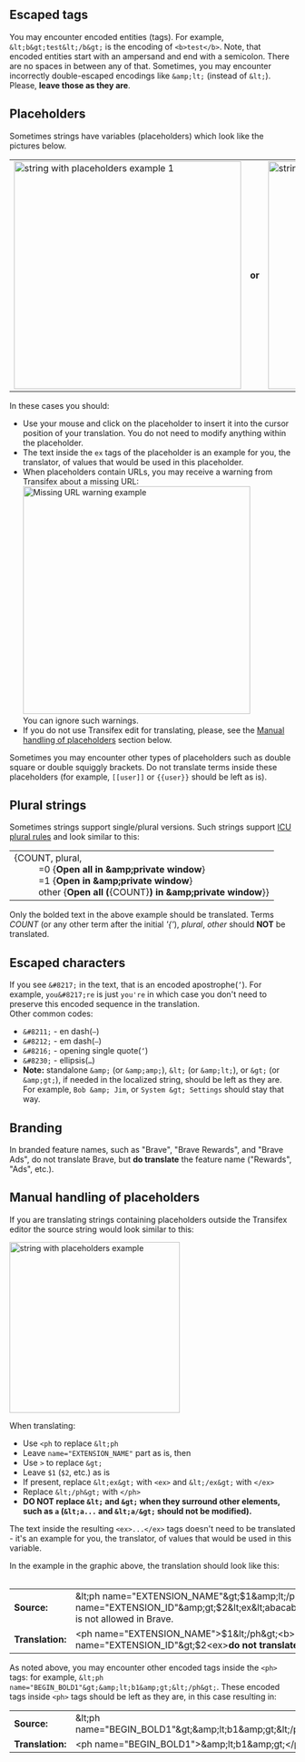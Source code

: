 ## Escaped tags

You may encounter encoded entities (tags). For example, `&lt;b&gt;test&lt;/b&gt;` is the encoding of `<b>test</b>`. Note, that encoded entities start with an ampersand and end with a semicolon. There are no spaces in between any of that. Sometimes, you may encounter incorrectly double-escaped encodings like `&amp;lt;` (instead of `&lt;`). Please, **leave those as they are**.

## Placeholders

Sometimes strings have variables (placeholders) which look like the pictures below.<br/>
<table>
    <tr>
      <td><img width="400" alt="string with placeholders example 1" src="https://user-images.githubusercontent.com/41635752/144468340-2dea8b7c-2174-4d3e-a1bd-58ba694d33ef.png"></td>
      <td><b>or</b></td>
      <td><img width="400" alt="string with placeholders example 2" src="https://user-images.githubusercontent.com/41635752/160643250-0cc70caf-44d3-49d3-a667-64d117951308.png"></td>
    </tr>
</table>

In these cases you should:
  - Use your mouse and click on the placeholder to insert it into the cursor position of your translation. You do not need to modify anything within the placeholder. 
  - The text inside the `ex` tags of the placeholder is an example for you, the translator, of values that would be used in this placeholder.
  - When placeholders contain URLs, you may receive a warning from Transifex about a missing URL:<br/>
    <img width="400" alt="Missing URL warning example" src="https://user-images.githubusercontent.com/41635752/160645779-8c51f18a-d53c-43cb-9242-95825ca2f016.png"><br/>
    You can ignore such warnings.
  - If you do not use Transifex edit for translating, please, see the [Manual handling of placeholders](https://github.com/brave/brave-browser/wiki/Information-for-localizers#manual-handling-of-placeholders) section below.<br/>

Sometimes you may encounter other types of placeholders such as double square or double squiggly brackets. Do not translate terms inside these placeholders (for example, `[[user]]` or `{{user}}` should be left as is).


## Plural strings

Sometimes strings support single/plural versions. Such strings support [ICU plural rules](http://cldr.unicode.org/index/cldr-spec/plural-rules) and look similar to this:
  <table>
    <tr>
      <td>{COUNT, plural,<br/>
          &nbsp;&nbsp;&nbsp;&nbsp;&nbsp;&nbsp;&nbsp;&nbsp;&nbsp;&nbsp;=0 {<b>Open all in &amp;amp;private window</b>}<br/>
          &nbsp;&nbsp;&nbsp;&nbsp;&nbsp;&nbsp;&nbsp;&nbsp;&nbsp;&nbsp;=1 {<b>Open in &amp;amp;private window</b>}<br/>
          &nbsp;&nbsp;&nbsp;&nbsp;&nbsp;&nbsp;&nbsp;&nbsp;&nbsp;&nbsp;other {<b>Open all (</b>{COUNT}<b>) in &amp;amp;private window</b>}}<br/>
      </td>
    </tr>
  <table>
Only the bolded text in the above example should be translated. Terms <i>COUNT</i> (or any other term after the initial <i>'{'</i>), <i>plural</i>, <i>other</i> should <b>NOT</b> be translated.

## Escaped characters 

If you see `&#8217;` in the text, that is an encoded apostrophe(`’`). For example, `you&#8217;re` is just `you're` in which case you don't need to preserve this encoded sequence in the translation.
  <br/>Other common codes:
  - `&#8211;` - en dash(`–`)
  - `&#8212;` - em dash(`—`)
  - `&#8216;` - opening single quote(`‘`)
  - `&#8230;` - ellipsis(`…`)
  - **Note:** standalone `&amp;` (or `&amp;amp;`), `&lt;` (or `&amp;lt;`), or `&gt;` (or `&amp;gt;`), if needed in the localized string, should be left as they are. For example, `Bob &amp; Jim`, or `System &gt; Settings` should stay that way.

## Branding

In branded feature names, such as "Brave", "Brave Rewards", and "Brave Ads", do not translate Brave, but **do translate** the feature name ("Rewards", "Ads", etc.).

## Manual handling of placeholders

If you are translating strings containing placeholders outside the Transifex editor the source string would look similar to this:

<img width="300" alt="string with placeholders example" src="https://user-images.githubusercontent.com/831718/50179178-59893f80-02d4-11e9-86e4-585d55fa37ac.png">

When translating:
* Use `<ph` to replace `&lt;ph`
* Leave `name="EXTENSION_NAME"` part as is, then
* Use `>` to replace `&gt;` 
* Leave `$1` (`$2`, etc.) as is
* If present, replace `&lt;ex&gt;` with `<ex>` and `&lt;/ex&gt;` with `</ex>`
* Replace `&lt;/ph&gt;` with `</ph>` 
* **DO NOT replace `&lt;` and `&gt;` when they surround other elements, such as `a` (`&lt;a...` and `&lt;a/&gt;` should not be modified).**

The text inside the resulting `<ex>...</ex>` tags doesn't need to be translated - it's an example for you, the translator, of values that would be used in this variable.<br/>

In the example in the graphic above, the translation should look like this:
      <table>
        <tr>
          <td><b>Source:</b></td>
          <td>&amp;lt;ph name="EXTENSION_NAME"&amp;gt;$1&amp;lt;/ph&amp;gt; (extension ID "&amp;lt;ph name="EXTENSION_ID"&amp;gt;$2&amp;lt;ex&amp;lt;abacabadabacabaeabacabadabacabaf&amp;lt;/ex&amp;lt;&amp;lt;/ph&amp;gt;") is not allowed in Brave.</td>
        </tr>
        <tr>
          <td><b>Translation:</b></td>
          <td>&lt;ph name="EXTENSION_NAME"&gt;$1&lt;/ph&gt;<b> (translate this "</b>&lt;ph name="EXTENSION_ID"&gt;$2&lt;ex&gt;<b>do not translate this</b>&lt;/ex&gt;&lt;/ph&gt;<b>") translate this too.</b></td>
        </tr>
      </table>

As noted above, you may encounter other encoded tags inside the `<ph>` tags: for example, `&lt;ph name="BEGIN_BOLD1"&gt;&amp;lt;b1&amp;gt;&lt;/ph&gt;`. These encoded tags inside `<ph>` tags should be left as they are, in this case resulting in:
     <table>
       <tr>
         <td><b>Source:</b></td>
         <td>&amp;lt;ph name="BEGIN_BOLD1"&amp;gt;&amp;amp;lt;b1&amp;amp;gt;&amp;lt;/ph&amp;gt;</td>
       </tr>
       <tr>
         <td><b>Translation:</b></td>
         <td>&lt;ph name="BEGIN_BOLD1"&gt;&amp;amp;lt;b1&amp;amp;gt;&lt;/ph&gt;</td>
       </tr>
     </table> 
